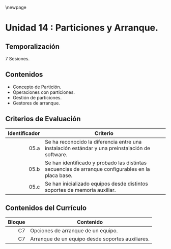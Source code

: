 \newpage

# Unidad 14 : Particiones y Arranque.

## Temporalización

7 Sesiones.

## Contenidos 

* Concepto de Partición.
* Operaciones con particiones.
* Gestión de particiones.
* Gestores de arranque.

## Criterios de Evaluación 

| Identificador | Criterio  |
| -: |-----------|
| 05.a | Se ha reconocido la diferencia entre una instalación estándar y una preinstalación de software.| 
| 05.b | Se han identificado y probado las distintas secuencias de arranque configurables en la placa base.| 
| 05.c | Se han inicializado equipos desde distintos soportes de memoria auxiliar.| 

## Contenidos del Currículo

| Bloque | Contenido | 
| -: | --------------|
| C7 | Opciones de arranque de un equipo.|
| C7 | Arranque de un equipo desde soportes auxiliares.|
